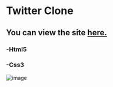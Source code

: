 # Twitter Clone
 
## You can view the site [**here.**](https://rawcdn.githack.com/hasanilteris/Twitter-Clone-Project/b253fc4a008cf572e9587749f18d08a303f7101f/index.html)

### -Html5
### -Css3


![image](https://user-images.githubusercontent.com/82460438/134988127-7740952e-3f90-4375-bf3a-1db4e843ef19.png)
